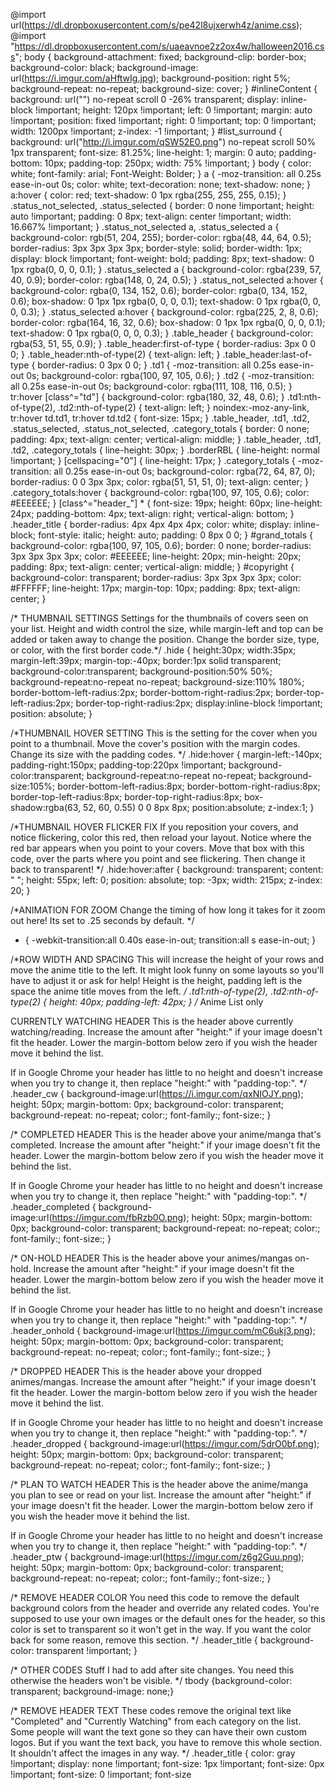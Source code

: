 @import url(https://dl.dropboxusercontent.com/s/pe42l8ujxerwh4z/anime.css);
@import "https://dl.dropboxusercontent.com/s/uaeavnoe2z2ox4w/halloween2016.css";
body {
background-attachment: fixed;
background-clip: border-box;
background-color: black;
background-image: url(https://i.imgur.com/aHftwIg.jpg);
background-position: right 5%;
background-repeat: no-repeat;
background-size: cover;
}
#inlineContent {
background: url("") no-repeat scroll 0 -26% transparent;
display: inline-block !important;
height: 120px !important;
left: 0 !important;
margin: auto !important;
position: fixed !important;
right: 0 !important;
top: 0 !important;
width: 1200px !important;
z-index: -1 !important;
}
#list_surround {
background: url("http://i.imgur.com/qSW52E0.png") no-repeat scroll 50% 1px transparent;
font-size: 81.25%;
line-height: 1;
margin: 0 auto;
padding-bottom: 10px;
padding-top: 250px;
width: 75% !important;
}
body {
color: white;
font-family: arial;
Font-Weight: Bolder;
}
a {
-moz-transition: all 0.25s ease-in-out 0s;
color: white;
text-decoration: none;
text-shadow: none;
}
a:hover {
color: red;
text-shadow: 0 1px rgba(255, 255, 255, 0.15);
}
.status_not_selected, .status_selected {
border: 0 none !important;
height: auto !important;
padding: 0 8px;
text-align: center !important;
width: 16.667% !important;
}
.status_not_selected a, .status_selected a {
background-color: rgb(51, 204, 255);
border-color: rgba(48, 44, 64, 0.5);
border-radius: 3px 3px 3px 3px;
border-style: solid;
border-width: 1px;
display: block !important;
font-weight: bold;
padding: 8px;
text-shadow: 0 1px rgba(0, 0, 0, 0.1);
}
.status_selected a {
background-color: rgba(239, 57, 40, 0.9);
border-color: rgba(148, 0, 24, 0.5);
}
.status_not_selected a:hover {
background-color: rgba(0, 134, 152, 0.6);
border-color: rgba(0, 134, 152, 0.6);
box-shadow: 0 1px 1px rgba(0, 0, 0, 0.1);
text-shadow: 0 1px rgba(0, 0, 0, 0.3);
}
.status_selected a:hover {
background-color: rgba(225, 2, 8, 0.6);
border-color: rgba(164, 16, 32, 0.6);
box-shadow: 0 1px 1px rgba(0, 0, 0, 0.1);
text-shadow: 0 1px rgba(0, 0, 0, 0.3);
}
.table_header {
background-color: rgba(53, 51, 55, 0.9);
}
.table_header:first-of-type {
border-radius: 3px 0 0 0;
}
.table_header:nth-of-type(2) {
text-align: left;
}
.table_header:last-of-type {
border-radius: 0 3px 0 0;
}
.td1 {
-moz-transition: all 0.25s ease-in-out 0s;
background-color: rgba(100, 97, 105, 0.6);
}
.td2 {
-moz-transition: all 0.25s ease-in-out 0s;
background-color: rgba(111, 108, 116, 0.5);
}
tr:hover [class^="td"] {
background-color: rgba(180, 32, 48, 0.6);
}
.td1:nth-of-type(2), .td2:nth-of-type(2) {
text-align: left;
}
noindex:-moz-any-link, tr:hover td.td1, tr:hover td.td2 {
font-size: 15px;
}
.table_header, .td1, .td2, .status_selected, .status_not_selected, .category_totals {
border: 0 none;
padding: 4px;
text-align: center;
vertical-align: middle;
}
.table_header, .td1, .td2, .category_totals {
line-height: 30px;
}
.borderRBL {
line-height: normal !important;
}
[cellspacing="0"] {
line-height: 17px;
}
.category_totals {
-moz-transition: all 0.25s ease-in-out 0s;
background-color: rgba(72, 64, 87, 0);
border-radius: 0 0 3px 3px;
color: rgba(51, 51, 51, 0);
text-align: center;
}
.category_totals:hover {
background-color: rgba(100, 97, 105, 0.6);
color: #EEEEEE;
}
[class^="header_"] * {
font-size: 19px;
height: 60px;
line-height: 24px;
padding-bottom: 4px;
text-align: right;
vertical-align: bottom;
}
.header_title {
border-radius: 4px 4px 4px 4px;
color: white;
display: inline-block;
font-style: italic;
height: auto;
padding: 0 8px 0 0;
}
#grand_totals {
background-color: rgba(100, 97, 105, 0.6);
border: 0 none;
border-radius: 3px 3px 3px 3px;
color: #EEEEEE;
line-height: 20px;
min-height: 20px;
padding: 8px;
text-align: center;
vertical-align: middle;
}
#copyright {
background-color: transparent;
border-radius: 3px 3px 3px 3px;
color: #FFFFFF;
line-height: 17px;
margin-top: 10px;
padding: 8px;
text-align: center;
}

/* THUMBNAIL SETTINGS
Settings for the thumbnails of covers seen on your list. Height and width control the size, while margin-left and top can be added or taken away to change the position. Change the border size, type, or color, with the first border code.*/
.hide {
height:30px;
width:35px;
margin-left:39px;
margin-top:-40px;
border:1px solid transparent;
background-color:transparent;
background-position:50% 50%;
background-repeat:no-repeat no-repeat;
background-size:110% 180%;
border-bottom-left-radius:2px;
border-bottom-right-radius:2px;
border-top-left-radius:2px;
border-top-right-radius:2px;
display:inline-block !important;
position: absolute;
}

/*THUMBNAIL HOVER SETTING
This is the setting for the cover when you point to a thumbnail. Move the cover's position with the margin codes. Change its size with the padding codes. */
.hide:hover {
margin-left:-140px;
padding-right:150px;
padding-top:220px !important;
background-color:transparent;
background-repeat:no-repeat no-repeat;
background-size:105%;
border-bottom-left-radius:8px;
border-bottom-right-radius:8px;
border-top-left-radius:8px;
border-top-right-radius:8px;
box-shadow:rgba(63, 52, 60, 0.55) 0 0 8px 8px;
position:absolute;
z-index:1;
}


/*THUMBNAIL HOVER FLICKER FIX
If you reposition your covers, and notice flickering, color this red, then reload your layout. Notice where the red bar appears when you point to your covers. Move that box with this code, over the parts where you point and see flickering. Then change it back to transparent!
*/
.hide:hover:after {
background: transparent;
content: " ";
height: 55px;
left: 0;
position: absolute;
top: -3px;
width: 215px;
z-index: 20;
}



/*ANIMATION FOR ZOOM
Change the timing of how long it takes for it zoom out here! Its set to .25 seconds by default.
*/
* {
-webkit-transition:all 0.40s ease-in-out;
transition:all s ease-in-out;
}


/*ROW WIDTH AND SPACING
This will increase the height of your rows and move the anime title to the left. It might look funny on some layouts so you'll have to adjust it or ask for help! Height is the height, padding left is the space the anime title moves from the left.
*/
.td1:nth-of-type(2), .td2:nth-of-type(2) {
height: 40px;
padding-left: 42px;
}
/*
Anime List only

CURRENTLY WATCHING HEADER
This is the header above currently watching/reading. Increase the amount after "height:" if your image doesn't fit the header. Lower the margin-bottom below zero if you wish the header move it behind the list.

If in Google Chrome your header has little to no height and doesn't increase when you try to change it, then replace "height:" with "padding-top:".
*/
.header_cw {
background-image:url(https://i.imgur.com/qxNIOJY.png);
height: 50px;
margin-bottom: 0px;
background-color: transparent;
background-repeat: no-repeat;
color:;
font-family:;
font-size:;
}



/*
COMPLETED HEADER
This is the header above your anime/manga that's completed. Increase the amount after "height:" if your image doesn't fit the header. Lower the margin-bottom below zero if you wish the header move it behind the list.

If in Google Chrome your header has little to no height and doesn't increase when you try to change it, then replace "height:" with "padding-top:".
*/
.header_completed {
background-image:url(https://imgur.com/fbRzb0O.png);
height: 50px;
margin-bottom: 0px;
background-color: transparent;
background-repeat: no-repeat;
color:;
font-family:;
font-size:;
}



/*
ON-HOLD HEADER
This is the header above your animes/mangas on-hold. Increase the amount after "height:" if your image doesn't fit the header. Lower the margin-bottom below zero if you wish the header move it behind the list.

If in Google Chrome your header has little to no height and doesn't increase when you try to change it, then replace "height:" with "padding-top:".
*/
.header_onhold {
background-image:url(https://imgur.com/mC6ukj3.png);
height: 50px;
margin-bottom: 0px;
background-color: transparent;
background-repeat: no-repeat;
color:;
font-family:;
font-size:;
}



/*
DROPPED HEADER
This is the header above your dropped animes/mangas. Increase the amount after "height:" if your image doesn't fit the header. Lower the margin-bottom below zero if you wish the header move it behind the list.

If in Google Chrome your header has little to no height and doesn't increase when you try to change it, then replace "height:" with "padding-top:".
*/
.header_dropped {
background-image:url(https://imgur.com/5drO0bf.png);
height: 50px;
margin-bottom: 0px;
background-color: transparent;
background-repeat: no-repeat;
color:;
font-family:;
font-size:;
}



/*
PLAN TO WATCH HEADER
This is the header above the anime/manga you plan to see or read on your list. Increase the amount after "height:" if your image doesn't fit the header. Lower the margin-bottom below zero if you wish the header move it behind the list.

If in Google Chrome your header has little to no height and doesn't increase when you try to change it, then replace "height:" with "padding-top:".
*/
.header_ptw {
background-image:url(https://imgur.com/z6g2Guu.png);
height: 50px;
margin-bottom: 0px;
background-color: transparent;
background-repeat: no-repeat;
color:;
font-family:;
font-size:;
}

/*
REMOVE HEADER COLOR
You need this code to remove the default background colors from the header and override any related codes. You're supposed to use your own images or the default ones for the header, so this color is set to transparent so it won't get in the way. If you want the color back for some reason, remove this section.
*/
.header_title {
background-color: transparent !important;
}

/*
OTHER CODES
Stuff I had to add after site changes. You need this otherwise the headers won't be visible.
*/
tbody
{background-color: transparent;
background-image: none;}


/*
REMOVE HEADER TEXT
These codes remove the original text like "Completed" and "Currently Watching" from
each category on the list. Some people will want the text gone so they can have their own custom logos. But if you want the text back, you have to remove this whole section. It shouldn't affect the images in any way.
*/
.header_title {
color: gray !important;
display: none !important;
font-size: 1px !important;
font-size: 0px !important;
font-size: 0 !important;
font-size
